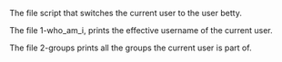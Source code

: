 The file script that switches the current user to the user betty.


The file 1-who_am_i, prints the effective username of the current user.

The file 2-groups prints all the groups the current user is part of.

